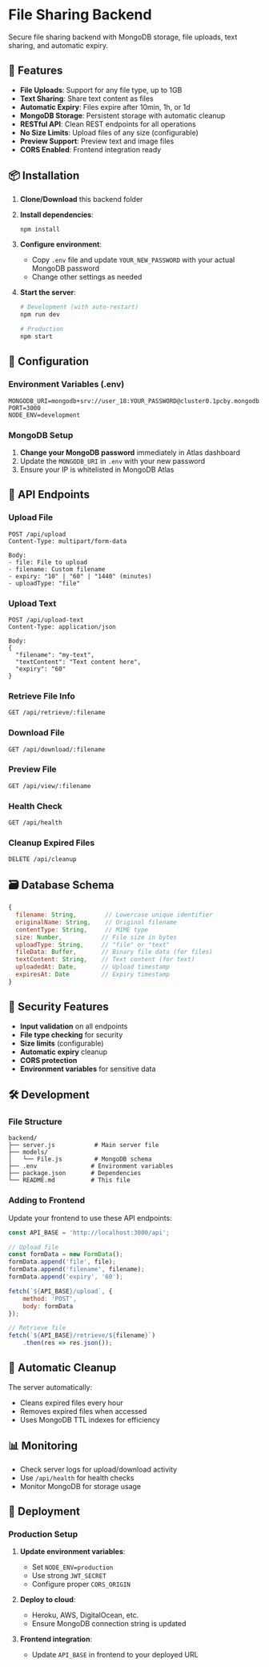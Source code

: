 # File Sharing Backend

Secure file sharing backend with MongoDB storage, file uploads, text sharing, and automatic expiry.

## 🚀 Features

- **File Uploads**: Support for any file type, up to 1GB
- **Text Sharing**: Share text content as files
- **Automatic Expiry**: Files expire after 10min, 1h, or 1d
- **MongoDB Storage**: Persistent storage with automatic cleanup
- **RESTful API**: Clean REST endpoints for all operations
- **No Size Limits**: Upload files of any size (configurable)
- **Preview Support**: Preview text and image files
- **CORS Enabled**: Frontend integration ready

## 📦 Installation

1. **Clone/Download** this backend folder
2. **Install dependencies**:
   ```bash
   npm install
   ```

3. **Configure environment**:
   - Copy `.env` file and update `YOUR_NEW_PASSWORD` with your actual MongoDB password
   - Change other settings as needed

4. **Start the server**:
   ```bash
   # Development (with auto-restart)
   npm run dev

   # Production
   npm start
   ```

## 🔧 Configuration

### Environment Variables (.env)

```env
MONGODB_URI=mongodb+srv://user_18:YOUR_PASSWORD@cluster0.1pcby.mongodb.net/fileSharing
PORT=3000
NODE_ENV=development
```

### MongoDB Setup

1. **Change your MongoDB password** immediately in Atlas dashboard
2. Update the `MONGODB_URI` in `.env` with your new password
3. Ensure your IP is whitelisted in MongoDB Atlas

## 📡 API Endpoints

### Upload File
```
POST /api/upload
Content-Type: multipart/form-data

Body:
- file: File to upload
- filename: Custom filename
- expiry: "10" | "60" | "1440" (minutes)
- uploadType: "file"
```

### Upload Text
```
POST /api/upload-text
Content-Type: application/json

Body:
{
  "filename": "my-text",
  "textContent": "Text content here",
  "expiry": "60"
}
```

### Retrieve File Info
```
GET /api/retrieve/:filename
```

### Download File
```
GET /api/download/:filename
```

### Preview File
```
GET /api/view/:filename
```

### Health Check
```
GET /api/health
```

### Cleanup Expired Files
```
DELETE /api/cleanup
```

## 🗃️ Database Schema

```javascript
{
  filename: String,        // Lowercase unique identifier
  originalName: String,    // Original filename
  contentType: String,     // MIME type
  size: Number,           // File size in bytes
  uploadType: String,     // "file" or "text"
  fileData: Buffer,       // Binary file data (for files)
  textContent: String,    // Text content (for text)
  uploadedAt: Date,       // Upload timestamp
  expiresAt: Date         // Expiry timestamp
}
```

## 🔐 Security Features

- **Input validation** on all endpoints
- **File type checking** for security
- **Size limits** (configurable)
- **Automatic expiry** cleanup
- **CORS protection**
- **Environment variables** for sensitive data

## 🛠️ Development

### File Structure
```
backend/
├── server.js           # Main server file
├── models/
│   └── File.js         # MongoDB schema
├── .env               # Environment variables
├── package.json       # Dependencies
└── README.md          # This file
```

### Adding to Frontend

Update your frontend to use these API endpoints:

```javascript
const API_BASE = 'http://localhost:3000/api';

// Upload file
const formData = new FormData();
formData.append('file', file);
formData.append('filename', filename);
formData.append('expiry', '60');

fetch(`${API_BASE}/upload`, {
    method: 'POST',
    body: formData
});

// Retrieve file
fetch(`${API_BASE}/retrieve/${filename}`)
    .then(res => res.json());
```

## 🔄 Automatic Cleanup

The server automatically:
- Cleans expired files every hour
- Removes expired files when accessed
- Uses MongoDB TTL indexes for efficiency

## 📊 Monitoring

- Check server logs for upload/download activity
- Use `/api/health` for health checks
- Monitor MongoDB for storage usage

## 🚀 Deployment

### Production Setup

1. **Update environment variables**:
   - Set `NODE_ENV=production`
   - Use strong `JWT_SECRET`
   - Configure proper `CORS_ORIGIN`

2. **Deploy to cloud**:
   - Heroku, AWS, DigitalOcean, etc.
   - Ensure MongoDB connection string is updated

3. **Frontend integration**:
   - Update `API_BASE` in frontend to your deployed URL


